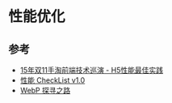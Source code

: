 # 性能优化


## 参考
* [15年双11手淘前端技术巡演 - H5性能最佳实践](https://github.com/amfe/article/issues/21)
* [性能 CheckList v1.0](http://ntx.me/2015/03/02/checkList/)
* [WebP 探寻之路](http://isux.tencent.com/introduction-of-webp.html)

